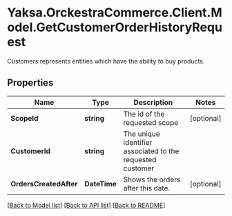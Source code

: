 # Yaksa.OrckestraCommerce.Client.Model.GetCustomerOrderHistoryRequest
Customers represents entities which have the ability to buy products.

## Properties

Name | Type | Description | Notes
------------ | ------------- | ------------- | -------------
**ScopeId** | **string** | The id of the requested scope | [optional] 
**CustomerId** | **string** | The unique identifier associated to the requested customer | 
**OrdersCreatedAfter** | **DateTime** | Shows the orders after this date. | [optional] 

[[Back to Model list]](../README.md#documentation-for-models) [[Back to API list]](../README.md#documentation-for-api-endpoints) [[Back to README]](../README.md)

